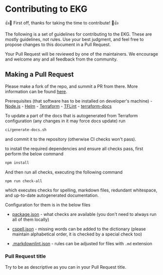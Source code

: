 # Contributing to EKG

:+1::tada: First off, thanks for taking the time to contribute! :tada::+1:

The following is a set of guidelines for contributing to the EKG. These are mostly guidelines, not rules. Use your best judgment,
and feel free to propose changes to this document in a Pull Request.

Your Pull Request will be reviewed by one of the maintainers. We encourage and welcome any and all feedback from the community.

## Making a Pull Request

Please make a fork of the repo, and summit a PR from there. More information can
be found [here](https://docs.github.com/en/github/collaborating-with-issues-and-pull-requests/creating-a-pull-request).

Prerequisites (that software has to be installed on developer's machine)
    - [Node.js](https://nodejs.org)
    - [Helm](https://helm.sh/docs/intro/install)
    - [Terraform](https://developer.hashicorp.com/terraform/downloads)
    - [TFLint](https://github.com/terraform-linters/tflint#installation)
    - [terraform-docs](https://terraform-docs.io/user-guide/installation)

To update a part of the docs that is autogenerated from Terraform configuration (any changes in it may force docs update) run

```bash
ci/generate-docs.sh
```

and commit it to the repository (otherwise CI checks won't pass).

to install the required dependencies and ensure all checks pass, first perform the below command

```bash
npm install
```

And then run all checks, executing the following command

```bash
npm run check-all
```

which executes checks for spelling, markdown files, redundant whitespace, and up-to-date autogenerated documentation.

Configuration for them is in the below files

- [package.json](./package.json) - what checks are available (you don't need to always run all of them locally)

- [cspell.json](./cspell.json) - missing words can be added to the dictionary (please maintain alphabetical order,
    it is checked by a special check too)

- [.markdownlint.json](./.markdownlint.json) - rules can be adjusted for files with `.md` extension

### Pull Request title

Try to be as descriptive as you can in your Pull Request title.
